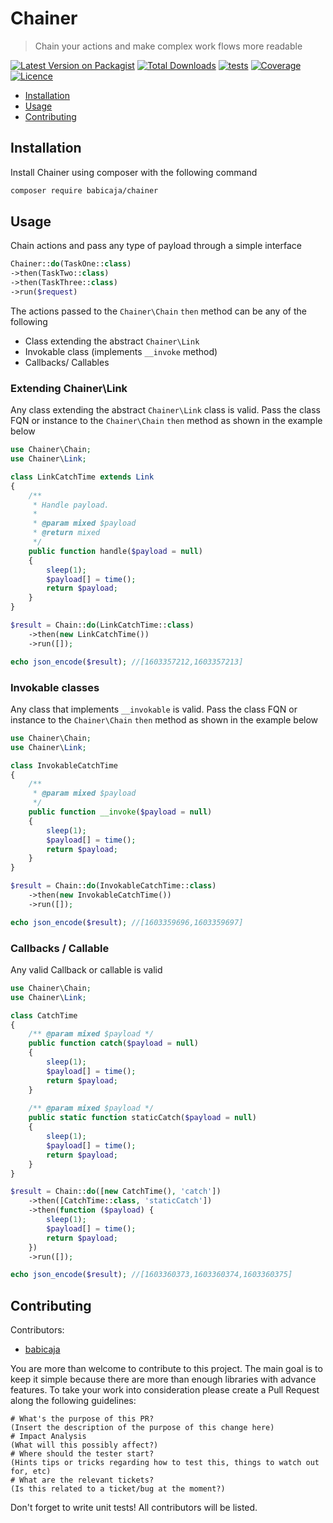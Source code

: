 # Chainer

> Chain your actions and make complex work flows more readable

[![Latest Version on Packagist](https://img.shields.io/packagist/v/babicaja/chainer)](https://packagist.org/packages/babicaja/chainer)
[![Total Downloads](https://img.shields.io/packagist/dt/babicaja/chainer)](https://packagist.org/packages/babicaja/chainer)
[![tests](https://github.com/babicaja/chainer/workflows/tests/badge.svg)](https://github.com/babicaja/chainer/workflows/tests/badge.svg)
[![Coverage](https://codecov.io/gh/babicaja/chainer/branch/master/graph/badge.svg)](https://codecov.io/gh/babicaja/chainer)
[![Licence](https://img.shields.io/github/license/babicaja/chainer)](https://github.com/babicaja/chainer)

- [Installation](#installation)
- [Usage](#usage)
- [Contributing](#contributing)

## Installation

Install Chainer using composer with the following command

```bash
composer require babicaja/chainer
```

## Usage

Chain actions and pass any type of payload through a simple interface

```php
Chainer::do(TaskOne::class)
->then(TaskTwo::class)
->then(TaskThree::class)
->run($request)
```

The actions passed to the `Chainer\Chain` `then` method can be any of the following
- Class extending the abstract `Chainer\Link`
- Invokable class (implements `__invoke` method)
- Callbacks/ Callables

### Extending Chainer\Link

Any class extending the abstract `Chainer\Link` class is valid. 
Pass the class FQN or instance to the `Chainer\Chain` `then` method as shown in the example below

```php
use Chainer\Chain;
use Chainer\Link;

class LinkCatchTime extends Link
{
    /**
     * Handle payload.
     *
     * @param mixed $payload
     * @return mixed
     */
    public function handle($payload = null)
    {
        sleep(1);
        $payload[] = time();
        return $payload;
    }
}

$result = Chain::do(LinkCatchTime::class)
    ->then(new LinkCatchTime())
    ->run([]);

echo json_encode($result); //[1603357212,1603357213]
```

### Invokable classes

Any class that implements `__invokable` is valid.
Pass the class FQN or instance to the `Chainer\Chain` `then` method as shown in the example below

```php
use Chainer\Chain;
use Chainer\Link;

class InvokableCatchTime
{
    /**
     * @param mixed $payload
     */
    public function __invoke($payload = null)
    {
        sleep(1);
        $payload[] = time();
        return $payload;
    }
}

$result = Chain::do(InvokableCatchTime::class)
    ->then(new InvokableCatchTime())
    ->run([]);

echo json_encode($result); //[1603359696,1603359697]
```

### Callbacks / Callable

Any valid Callback or callable is valid 

```php
use Chainer\Chain;
use Chainer\Link;

class CatchTime
{
    /** @param mixed $payload */
    public function catch($payload = null)
    {
        sleep(1);
        $payload[] = time();
        return $payload;
    }
    
    /** @param mixed $payload */
    public static function staticCatch($payload = null)
    {
        sleep(1);
        $payload[] = time();
        return $payload;
    }
}

$result = Chain::do([new CatchTime(), 'catch'])
    ->then([CatchTime::class, 'staticCatch'])
    ->then(function ($payload) {
        sleep(1);
        $payload[] = time();
        return $payload;
    })
    ->run([]);

echo json_encode($result); //[1603360373,1603360374,1603360375]
```

## Contributing

Contributors:

 - [babicaja](https://github.com/babicaja)

You are more than welcome to contribute to this project. The main goal is to keep it simple because there are more than enough libraries with advance features. To take your work into consideration please create a Pull Request along the following guidelines:

```
# What's the purpose of this PR?
(Insert the description of the purpose of this change here)
# Impact Analysis
(What will this possibly affect?)
# Where should the tester start?
(Hints tips or tricks regarding how to test this, things to watch out for, etc)
# What are the relevant tickets?
(Is this related to a ticket/bug at the moment?)
```

Don't forget to write unit tests! All contributors will be listed.
